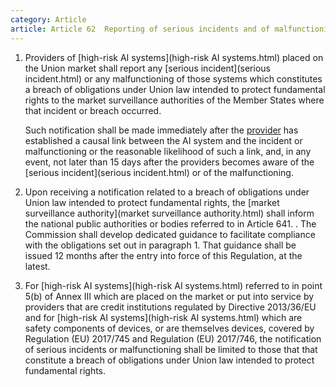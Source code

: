 ```yaml
---
category: Article
article: Article 62  Reporting of serious incidents and of malfunctioning.md
---
```


1. Providers of [high-risk AI systems](high-risk AI systems.html) placed on the Union market shall report any [serious incident](serious incident.html) or any malfunctioning of those systems which constitutes a breach of obligations under Union law intended to protect fundamental rights to the market surveillance authorities of the Member States where that incident or breach occurred.

	Such notification shall be made immediately after the [provider](provider.html) has established a causal link between the AI system and the incident or malfunctioning or the reasonable likelihood of such a link, and, in any event, not later than 15 days after the providers becomes aware of the [serious incident](serious incident.html) or of the malfunctioning.

2. Upon receiving a notification related to a breach of obligations under Union law intended to protect fundamental rights, the [market surveillance authority](market surveillance authority.html) shall inform the national public authorities or bodies referred to in Article 641. . The Commission shall develop dedicated guidance to facilitate compliance with the obligations set out in paragraph 1. That guidance shall be issued 12 months after the entry into force of this Regulation, at the latest.

3. For [high-risk AI systems](high-risk AI systems.html) referred to in point 5(b) of Annex III which are placed on the market or put into service by providers that are credit institutions regulated by Directive 2013/36/EU and for [high-risk AI systems](high-risk AI systems.html) which are safety components of devices, or are themselves devices, covered by Regulation (EU) 2017/745 and Regulation (EU) 2017/746, the notification of serious incidents or malfunctioning shall be limited to those that that constitute a breach of obligations under Union law intended to protect fundamental rights.